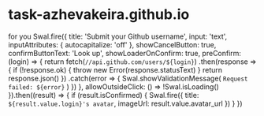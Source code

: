 # task-azhevakeira.github.io
for you
Swal.fire({
  title: 'Submit your Github username',
  input: 'text',
  inputAttributes: {
    autocapitalize: 'off'
  },
  showCancelButton: true,
  confirmButtonText: 'Look up',
  showLoaderOnConfirm: true,
  preConfirm: (login) => {
    return fetch(`//api.github.com/users/${login}`)
      .then(response => {
        if (!response.ok) {
          throw new Error(response.statusText)
        }
        return response.json()
      })
      .catch(error => {
        Swal.showValidationMessage(
          `Request failed: ${error}`
        )
      })
  },
  allowOutsideClick: () => !Swal.isLoading()
}).then((result) => {
  if (result.isConfirmed) {
    Swal.fire({
      title: `${result.value.login}'s avatar`,
      imageUrl: result.value.avatar_url
    })
  }
})
